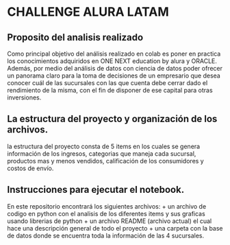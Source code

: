 # CHALLENGE ALURA LATAM
## Proposito del analisis realizado

Como principal objetivo del análisis realizado en colab es poner en practica los conocimientos adquiridos en ONE NEXT education by alura y ORACLE. Además, por medio del análisis de datos con ciencia de datos poder ofrecer un panorama claro para la toma de decisiones de un empresario que desea conocer cuál de las sucursales con las que cuenta debe cerrar dado el rendimiento de la misma, con el fin de disponer de ese capital para otras inversiones.

## La estructura del proyecto y organización de los archivos.

la estructura del proyecto consta de 5 items en los cuales se genera información de los ingresos, categorias que maneja cada sucursal, productos mas y menos vendidos, calificación de los consumidores y costos de envío. 

## Instrucciones para ejecutar el notebook.

En este repositorio encontrará los siguientes archivos:
     +  un archivo de codigo en python con el analisis de los diferentes items y sus graficas usando librerias de python 
     +  un archivo README (archivo actual) el cual hace una descripción general de todo el proyecto
     +  una carpeta con la base de datos donde se encuentra toda la información de las 4 sucursales.
      
